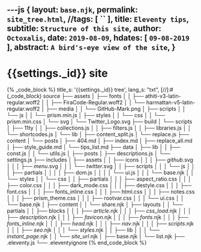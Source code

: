 ---js
{
  layout:    `base.njk`,
  permalink: `site_tree.html`,
  //tags:      [ `` ],
  title:     `Eleventy tips`,
  subtitle:  `Structure of this site`,
  author:    `Octoxalis`,
  date:      `2019-08-09`,
  hdates:     [ `09-08-2019` ],
  abstract:  `A bird's-eye view of the site`,
  }
---
[comment]: # (======== Post ========)

# {{settings._id}} site

{% _code_block %}
    title_s: '{{settings._id}} tree',
    lang_s: "txt",
[//]:#(_code_block)
source
├── assets
│   ├── fonts
│   │   ├── athiti-v3-latin-regular.woff2
│   │   ├── FiraCode-Regular.woff2
│   │   └── harmattan-v5-latin-regular.woff2
│   ├── media
│   │   └── GitHub-Mark.png
│   ├── scripts
│   │   └── js
│   │       └── prism.min.js
│   ├── styles
│   │   └── css
│   │       └── prism.min.css
│   └── svg
│       └── Twitter_Logo.svg
├── build
│   └── scripts
│       ├── 11ty
│       │   ├── collections.js
│       │   ├── filters.js
│       │   ├── libraries.js
│       │   └── shortcodes.js
│       └── lib
│           ├── content_split.js
│           └── replace.js
├── content
│   └── posts
│       ├── 404.md
│       ├── index.md
│       ├── replace_all.md
│       ├── style_guide.md
│       └── tips_list.md
├── data
│   ├── lib
│   │   ├── const.js
│   │   └── utils.js
│   ├── posts
│   ├── descriptions.js
│   └── settings.js
├── includes
│   ├── assets
│   │   ├── icons
│   │   │   ├── _github_.svg
│   │   │   ├── _menu_.svg
│   │   │   └── _twitter_.svg
│   │   ├── scripts
│   │   │   └── js
│   │   │       ├── partials
│   │   │       │   ├── dom.js
│   │   │       │   └── ui.js
│   │   │       └── base.njk
│   │   └── styles
│   │       └── css
│   │           ├── partials
│   │           │   ├── aspect_ratio.css
│   │           │   ├── color.css
│   │           │   ├── dark_mode.css
│   │           │   ├── destyle.css
│   │           │   ├── font.css
│   │           │   ├── fonts_inline.css
│   │           │   ├── html.css
│   │           │   ├── notes.css
│   │           │   ├── prism_theme.css
│   │           │   ├── rootvar.css
│   │           │   └── ui.css
│   │           └── base.njk
│   ├── content
│   │   └── share.njk
│   ├── layouts
│   │   └── partials
│   │       ├── blocks
│   │       │   ├── _article_.njk
│   │       │   ├── _css_load_.njk
│   │       │   ├── _description_.njk
│   │       │   ├── _favicon_.njk
│   │       │   ├── _fonts_.njk
│   │       │   ├── _fonts_inline_.njk
│   │       │   ├── _head_.njk
│   │       │   ├── _nav_.njk
│   │       │   ├── _scripts_.njk
│   │       │   ├── _seo_.njk
│   │       │   └── _styles_.njk
│   │       ├── lib
│   │       │   └── _instant_page_.njk
│   │       └── _site_url_.njk
│   ├── base.njk
│   └── list.njk
├── .eleventy.js
└── .eleventyignore
{% end_code_block %}


[comment]: # (======== Links ========)

[11ty]: https://11ty.io
